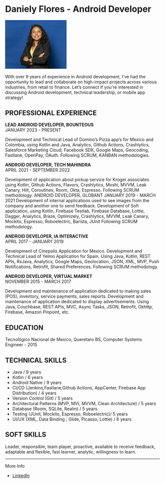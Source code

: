 # Daniely Flores - Android Developer


<img src="images/profile.JPG" width="200" >

With over 9 years of experience in Android development, I’ve had the opportunity to lead and collaborate on high-impact projects across various industries, from retail to finance.
Let’s connect if you're interested in discussing Android development, technical leadership, or mobile app strategy!


<h2>PROFESSIONAL EXPERIENCE</h2>

<b>LEAD ANDROID DEVELOPER, BOUNTEOUS</b>  
JANUARY 2023 - PRESENT

Development and Technical Lead of Domino’s Pizza app’s for Mexico and Colombia, using Kotlin and Java, Analytics, Github Actions, Crashlytics, Salesforce Marketing Cloud, Facebook SDK, Google Maps, Geocoding, Fastlane, OpenPay, OAuth.
Following SCRUM, KANBAN methodologies.

<b>ANDROID DEVELOPER, TECH MAHINDRA</b>  
APRIL 2021 - SEPTEMBER 2022

Development of application about pickup service for Kroger associates using Kotlin, Github Actions, Flavors, Crashlytics, Moshi, MVVM, Leak Canary, Hilt, Coroutines, Room, Okta, Espresso.
Following SCRUM methodology.
ANDROID DEVELOPER, GLOBANT JANUARY 2019 - MARCH 2021
Development of internal applications used to see images from the company and another one to send feedback.
Development of Sofi application, using Kotlin, Firebase Testlab, Firebase Database, Lottie, Dagger, Analytics, Braze, Optimizely, Crashlytics, MVVM, Leak Canary, Mockito, Espresso, Roboelectric, Barista, JUnit
Following SCRUM methodology.

<b>ANDROID DEVELOPER, IA INTERACTIVE</b>  
APRIL 2017 - JANUARY 2019

Development of Cinepolis Application for Mexico.
Development and Technical Lead of Yelmo Application for Spain.
Using Java, Kotlin, REST APIs, RxJava, Analytics, Google Maps, Geolocation, JSON, XML, MVP, Push Notifications, Retrofit, Shared Preferences.
Following SCRUM methodology.

<b>ANDROID DEVELOPER, VIRTUAL MARKET</b>  
NOVEMBER 2015 - MARCH 2017

Development and maintenance of application dedicated to making sales (POS), inventory, service payments, sales reports.
Development and maintenance of application dedicated to display advertisements.
Using Java, Couchbase, REST APIs, MVC, Async Tasks, JSON, Retrofit, Okhttp, Firebase, Amazon Pinpoint, etc.

<h2>EDUCATION</h2>  
Tecnológico Nacional de Mexico, Queretaro BS, Computer Systems Engineer - 2015


<h2>TECHNICAL SKILLS</h2>

- Java / 9 years
- Kotlin / 6 years
- Android Native / 9 years
- CI/CD (Jenkins,Fastlane,Github Actions, AppCenter, Firebase App Distribution) / 4 years
- Version Control (Git) / 5 years
- Architectural Patterns (MVP, MVI, MVVM, Clean Architecture) / 5 years
- Database (Room, SQLite, Realm) / 5 years
- Testing (JUnit, Mockito, Espresso, Roboelectric)/ 5 years
- UI/UX (XML, Data Binding ; Glide, Picasso, Lottie) / 6 years


<h2>SOFT SKILLS</h2>
Leader, responsible, team player, proactive, available to receive feedback, adaptable and flexible, fast learner, analytic, willingness to learn.

---  

More Info 
- [LinkedIn](https://www.linkedin.com/in/daniely-flores/)

